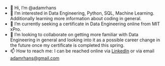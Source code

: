 - 👋 Hi, I’m @adamrhans 
- 👀 I’m interested in Data Engineering, Python, SQL, Machine Learning. Additionally learning more information about coding in general. 
- 🌱 I’m currently seeking a certificate in Data Engineering online from MIT xPro.
- 💞️ I’m looking to collaborate on getting more familiar with Data Engineering in general and looking into it as a possible career change in the future once my certificate is completed this spring. 
- 📫 How to reach me: I can be reached online via <a href = "www.linkedin.com/in/adamhans">LinkedIn</a> or via email <a href = "mailto:adamrhans@gmail.com">adamrhans@gmail.com</a>

<!---
adamrhans/adamrhans is a ✨ special ✨ repository because its `README.md` (this file) appears on your GitHub profile.
You can click the Preview link to take a look at your changes.
--->

